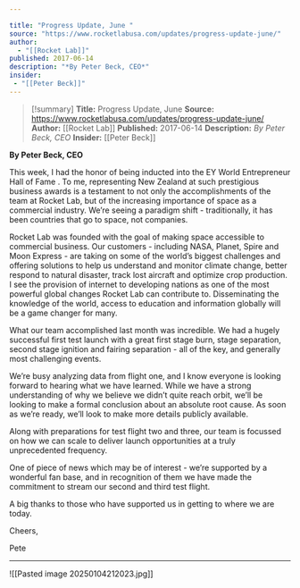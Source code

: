 ```yaml
---

title: "Progress Update, June "
source: "https://www.rocketlabusa.com/updates/progress-update-june/"
author:
  - "[[Rocket Lab]]"
published: 2017-06-14
description: "*By Peter Beck, CEO*"
insider:
 - "[[Peter Beck]]"
---
```

>[!summary]
**Title:** Progress Update, June 
**Source:** https://www.rocketlabusa.com/updates/progress-update-june/
**Author:** [[Rocket Lab]]
**Published:** 2017-06-14
**Description:** *By Peter Beck, CEO*
**Insider:** [[Peter Beck]]

**By Peter Beck, CEO**

This week, I had the honor of being inducted into the EY World Entrepreneur Hall of Fame . To me, representing New Zealand at such prestigious business awards is a testament to not only the accomplishments of the team at Rocket Lab, but of the increasing importance of space as a commercial industry. We’re seeing a paradigm shift - traditionally, it has been countries that go to space, not companies.

Rocket Lab was founded with the goal of making space accessible to commercial business. Our customers - including NASA, Planet, Spire and Moon Express - are taking on some of the world’s biggest challenges and offering solutions to help us understand and monitor climate change, better respond to natural disaster, track lost aircraft and optimize crop production. I see the provision of internet to developing nations as one of the most powerful global changes Rocket Lab can contribute to. Disseminating the knowledge of the world, access to education and information globally will be a game changer for many.

What our team accomplished last month was incredible. We had a hugely successful first test launch with a great first stage burn, stage separation, second stage ignition and fairing separation - all of the key, and generally most challenging events.

We’re busy analyzing data from flight one, and I know everyone is looking forward to hearing what we have learned. While we have a strong understanding of why we believe we didn’t quite reach orbit, we’ll be looking to make a formal conclusion about an absolute root cause. As soon as we’re ready, we’ll look to make more details publicly available.

Along with preparations for test flight two and three, our team is focussed on how we can scale to deliver launch opportunities at a truly unprecedented frequency.

One of piece of news which may be of interest - we’re supported by a wonderful fan base, and in recognition of them we have made the commitment to stream our second and third test flight.

A big thanks to those who have supported us in getting to where we are today.

Cheers,

Pete

---

![[Pasted image 20250104212023.jpg]]